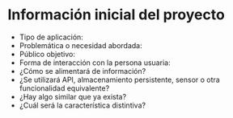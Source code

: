 # Información inicial del proyecto
- Tipo de aplicación:
- Problemática o necesidad abordada:
- Público objetivo:
- Forma de interacción con la persona usuaria:
- ¿Cómo se alimentará de información?
- ¿Se utilizará API, almacenamiento persistente, sensor o otra funcionalidad equivalente?
- ¿Hay algo similar que ya exista?
- ¿Cuál será la característica distintiva?
